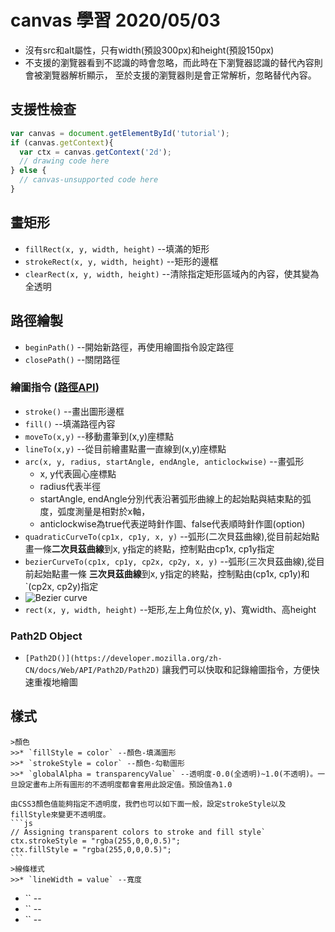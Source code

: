 # canvas 學習  2020/05/03

* 沒有src和alt屬性，只有width(預設300px)和height(預設150px)
* 不支援<canvas>的瀏覽器看到不認識的<canvas>時會忽略<canvas>，而此時在<canvas>下瀏覽器認識的替代內容則會被瀏覽器解析顯示，
 至於支援<canvas>的瀏覽器則是會正常解析<canvas>，忽略替代內容。

## 支援性檢查

```js
var canvas = document.getElementById('tutorial');
if (canvas.getContext){
  var ctx = canvas.getContext('2d');
  // drawing code here
} else {
  // canvas-unsupported code here
}
```

## 畫矩形
* `fillRect(x, y, width, height)` --填滿的矩形
* `strokeRect(x, y, width, height)` --矩形的邊框
* `clearRect(x, y, width, height)` --清除指定矩形區域內的內容，使其變為全透明

## 路徑繪製
 * `beginPath()` --開始新路徑，再使用繪圖指令設定路徑
 * `closePath()` --關閉路徑

 ### 繪圖指令 ([路徑API](https://developer.mozilla.org/en-US/docs/Web/API/Canvas_API/Tutorial/Basic_usage))
  * `stroke()` --畫出圖形邊框
  * `fill()` --填滿路徑內容
  * `moveTo(x,y)` --移動畫筆到(x,y)座標點
  * `lineTo(x,y)` --從目前繪畫點畫一直線到(x,y)座標點
  * `arc(x, y, radius, startAngle, endAngle, anticlockwise)` --畫弧形
     - x, y代表圓心座標點
     - radius代表半徑
     - startAngle, endAngle分別代表沿著弧形曲線上的起始點與結束點的弧度，弧度測量是相對於x軸，
     - anticlockwise為true代表逆時針作圖、false代表順時針作圖(option)
  * `quadraticCurveTo(cp1x, cp1y, x, y)` --弧形(二次貝茲曲線),從目前起始點畫一條**二次貝茲曲線**到x, y指定的終點，控制點由cp1x, cp1y指定
  * `bezierCurveTo(cp1x, cp1y, cp2x, cp2y, x, y)` --弧形(三次貝茲曲線),從目前起始點畫一條 **三次貝茲曲線**到x, y指定的終點，控制點由(cp1x, cp1y)和  `(cp2x, cp2y)指定
  * ![Bezier curve](https://media.prod.mdn.mozit.cloud/attachments/2012/07/09/223/c6ec7dd953e455094b46f514ba24680c/Canvas_curves.png)
  * `rect(x, y, width, height)` --矩形,左上角位於(x, y)、寬width、高height

  ### Path2D Object
  * `[Path2D()](https://developer.mozilla.org/zh-CN/docs/Web/API/Path2D/Path2D)` 讓我們可以快取和記錄繪圖指令，方便快速重複地繪圖

  ## 樣式
    >顏色
    >>* `fillStyle = color` --顏色-填滿圖形
    >>* `strokeStyle = color` --顏色-勾勒圖形
    >>* `globalAlpha = transparencyValue` --透明度-0.0(全透明)~1.0(不透明)。一旦設定畫布上所有圖形的不透明度都會套用此設定值。預設值為1.0

    由CSS3顏色值能夠指定不透明度，我們也可以如下面一般，設定strokeStyle以及fillStyle來變更不透明度。
    ```js
    // Assigning transparent colors to stroke and fill style`
    ctx.strokeStyle = "rgba(255,0,0,0.5)";
    ctx.fillStyle = "rgba(255,0,0,0.5)";    
    ```
    >線條樣式
    >>* `lineWidth = value` --寬度
  * `` --
  * `` --
  * `` --


